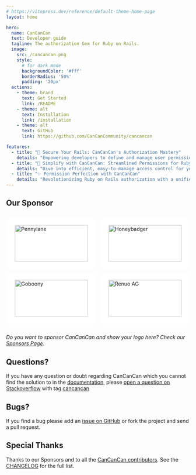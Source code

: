 ```yaml
---
# https://vitepress.dev/reference/default-theme-home-page
layout: home

hero:
  name: CanCanCan
  text: Developer guide
  tagline: The authorization Gem for Ruby on Rails.
  image: 
    src: /cancancan.png
    style:
      # for dark mode
      backgroundColor: '#fff'
      borderRadius: '50%'
      padding: '20px'
  actions:
    - theme: brand
      text: Get Started
      link: /README
    - theme: alt
      text: Installation
      link: /installation
    - theme: alt
      text: GitHub
      link: https://github.com/CanCanCommunity/cancancan

features:
  - title: "🔐 Secure Your Rails: CanCanCan's Authorization Mastery"
    details: "Empowering developers to define and manage user permissions seamlessly."
  - title: "🚀 Simplify with CanCanCan: Streamlined Permissions for Ruby"
    details: "Dive into efficient, easy-to-manage access control for your Ruby applications."
  - title: "✨ Permission Perfection with CanCanCan"
    details: "Revolutionizing Ruby on Rails authorization with a unified, easy-to-use system."
---
```


## Our Sponsor

<div class="sponsors">
  <a href="https://www.pennylane.com/" target="_blank">
    <img src="/pennylane.svg" alt="Pennylane"/>
  </a>
  <a href="https://www.honeybadger.io/" target="_blank">
    <img src="/honeybadger.svg" alt="Honeybadger"/>
  </a>
  <a href="https://jobs.goboony.com/o/full-stack-ruby-on-rails-engineer" target="_blank">
    <img src="/goboony.png" alt="Goboony"/>
  </a>
  <a href="https://www.renuo.ch" target="_blank">
    <img src="/renuo.png" alt="Renuo AG"/>
  </a>
</div>

_Do you want to sponsor CanCanCan and show your logo here? Check our [Sponsors Page](https://github.com/sponsors/coorasse)._

## Questions?

If you have any question or doubt regarding CanCanCan which you cannot find the solution to in the
[documentation](./README.md), please
[open a question on Stackoverflow](http://stackoverflow.com/questions/ask?tags=cancancan) with tag
[cancancan](http://stackoverflow.com/questions/tagged/cancancan)

## Bugs?

If you find a bug please add an [issue on GitHub](https://github.com/CanCanCommunity/cancancan/issues) or fork the project and send a pull request.

## Special Thanks

Thanks to our Sponsors and to all the [CanCanCan contributors](https://github.com/CanCanCommunity/cancancan/contributors).
See the [CHANGELOG](https://github.com/CanCanCommunity/cancancan/blob/main/CHANGELOG.md) for the full list.


<style scoped>
.sponsors {
  display: flex;
  justify-content: space-around;
  align-items: center;
  flex-wrap: wrap;
  margin: 2em 0;
  gap: 10px;
}

img {
  height: 100px;
  width: 200px;
  padding: 20px;
  background: white;
  border-radius: 10px;
  object-fit: contain;
  display: block;
  margin: auto;
}
</style>
